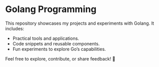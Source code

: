 # Golang Programming  

This repository showcases my projects and experiments with Golang. It includes:  
- Practical tools and applications.  
- Code snippets and reusable components.  
- Fun experiments to explore Go’s capabilities.  

Feel free to explore, contribute, or share feedback! 🚀  
